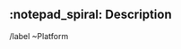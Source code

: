 ## :notepad_spiral: Description
<!-- Description du changement -->


<!-- Étiquettes -->
/label ~Platform
